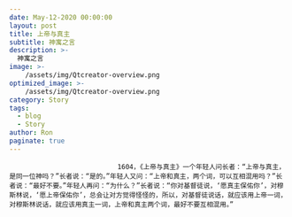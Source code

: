 ```yaml
---
date: May-12-2020 00:00:00
layout: post
title: 上帝与真主
subtitle: 神寓之言
description: >-
  神寓之言
image: >-
    /assets/img/Qtcreator-overview.png
optimized_image: >-
    /assets/img/Qtcreator-overview.png
category: Story
tags:
  - blog
  - Story
author: Ron
paginate: true
---
```


							　　1604，《上帝与真主》一个年轻人问长者：“上帝与真主，是同一位神吗？”长者说：“是的。”年轻人又问：“上帝和真主，两个词，可以互相混用吗？”长者说：“最好不要。”年轻人再问：“为什么？”长者说：“你对基督徒说，‘愿真主保佑你’，对穆斯林说，‘愿上帝保佑你’，总会让对方觉得怪怪的，所以，对基督徒说话，就应该用上帝一词，对穆斯林说话，就应该用真主一词，上帝和真主两个词，最好不要互相混用。”
							
							
						